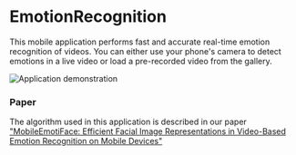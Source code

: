 # EmotionRecognition
This mobile application performs fast and accurate real-time emotion recognition of videos. You can either use your phone's camera to detect emotions in a live video or load a pre-recorded video from the gallery. 

![Application demonstration](demo.gif "Application demo")

### Paper
The algorithm used in this application is described in our paper ["MobileEmotiFace: Efficient Facial Image Representations in Video-Based Emotion Recognition on Mobile Devices"](https://link.springer.com/chapter/10.1007/978-3-030-68821-9_25) 
